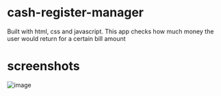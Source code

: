 # cash-register-manager
Built with html, css and javascript. This app checks how much money the user would return for a certain bill amount

# screenshots
![image](https://user-images.githubusercontent.com/69415658/133550343-14b9944b-cc8b-4587-af60-2f060bc41d53.png)
